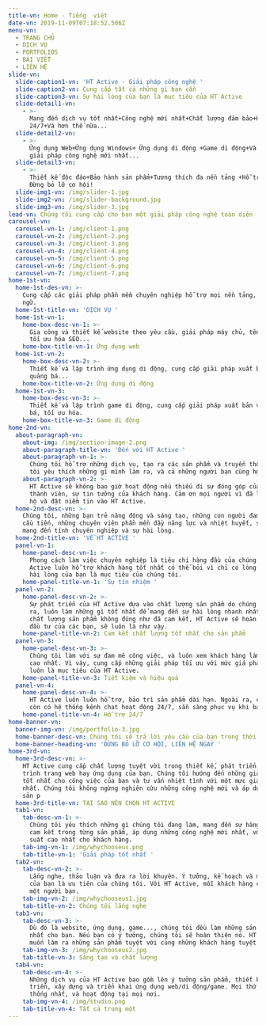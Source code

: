 ```yaml
---
title-vn: Home - Tiếng  việt
date-vn: 2019-11-09T07:18:52.506Z
menu-vn:
  - TRANG CHỦ
  - DỊCH VỤ
  - PORTFOLIOS
  - BÀI VIẾT
  - LIÊN HỆ
slide-vn:
  slide-caption1-vn: 'HT Active - Giải pháp công nghệ '
  slide-caption2-vn: Cung cấp tất cả những gì bạn cần
  slide-caption3-vn: Sự hài lòng của bạn là mục tiêu của HT Active
  slide-detail1-vn:
    - >-
      Mang đến dịch vụ tốt nhất+Công nghệ mới nhất+Chất lượng đảm bảo+Hỗ trợ
      24/7+Và hơn thế nữa...
  slide-detail2-vn:
    - >-
      Ứng dụng Web+Ứng dụng Windows+ Ứng dụng di động +Game di động+Và những
      giải pháp công nghệ mới nhất...
  slide-detail3-vn:
    - >-
      Thiết kế độc đáo+Bảo hành sản phẩm+Tương thích đa nền tảng +Hỗ trợ toàn diện+
      Đừng bỏ lỡ cơ hội!
  slide-img1-vn: /img/slider-1.jpg
  slide-img2-vn: /img/slider-background.jpg
  slide-img3-vn: /img/slider-3.jpg
lead-vn: Chúng tôi cung cấp cho bạn một giải pháp công nghệ toàn diện !
carousel-vn:
  carousel-vn-1: /img/client-1.png
  carousel-vn-2: /img/client-2.png
  carousel-vn-3: /img/client-3.png
  carousel-vn-4: /img/client-4.png
  carousel-vn-5: /img/client-5.png
  carousel-vn-6: /img/client-6.png
  carousel-vn-7: /img/client-7.png
home-1st-vn:
  home-1st-des-vn: >-
    Cung cấp các giải pháp phần mềm chuyên nghiệp hỗ trợ mọi nền tảng, mọi ngôn
    ngữ.
  home-1st-title-vn: 'DỊCH VỤ '
  home-1st-vn-1:
    home-box-desc-vn-1: >-
      Gia công và thiết kế website theo yêu cầu, giải pháp máy chủ, tên miền,
      tối ưu hóa SEO...
    home-box-title-vn-1: Ứng dụng web
  home-1st-vn-2:
    home-box-desc-vn-2: >-
      Thiết kế và lập trình ứng dụng di động, cung cấp giải pháp xuất bản và
      quảng bá...
    home-box-title-vn-2: Ứng dụng di động
  home-1st-vn-3:
    home-box-desc-vn-3: >-
      Thiết kế và lập trình game di động, cung cấp giải pháp xuất bản và quảng
      bá, tối ưu hóa.
    home-box-title-vn-3: Game di động
home-2nd-vn:
  about-paragraph-vn:
    about-img: /img/section-image-2.png
    about-paragraph-title-vn: 'Đến với HT Active '
    about-paragraph-vn-1: >-
      Chúng tôi hỗ trợ những dịch vụ, tạo ra các sản phẩm và truyển thông. Chúng
      tôi yêu thích những gì mình làm ra, và cả những người bạn cùng hợp tác.
    about-paragraph-vn-2: >-
      HT Active sẽ không bao giờ hoạt động nếu thiếu đi sự đóng góp của mỗi
      thành viên, sự tin tưởng của khách hàng. Cảm ơn mọi người vì đã luôn ủng
      hộ và đặt niềm tin vào HT Active.
  home-2nd-desc-vn: >-
    Chúng tôi, những bạn trẻ năng động và sáng tạo, những con người đam mê và
    cầu tiến, những chuyên viên phần mền đầy năng lực và nhiệt huyết, sẵn sàng
    mang đến tính chuyên nghiệp và sự hài lòng.
  home-2nd-title-vn: 'VỀ HT ACTIVE '
  panel-vn-1:
    home-panel-desc-vn-1: >-
      Phong cách làm việc chuyên nghiệp là tiêu chí hàng đầu của chúng tôi. HT
      Active luôn hỗ trợ khách hàng tốt nhất có thể bỏi vì chỉ có lòng tin và sự
      hài lòng của bạn là mục tiêu của chúng tôi.
    home-panel-title-vn-1: 'Sự tín nhiệm '
  panel-vn-2:
    home-panel-desc-vn-2: >-
      Sự phát triển của HT Active dựa vào chất lượng sản phẩm do chúng tôi làm
      ra, luôn làm những gì tốt nhất để mang đến sự hài lòng nhanh nhất. Nếu như
      chất lượng sản phẩm không đúng như đã cam kết, HT Active sẽ hoàn lại tiền
      đầu tư của các bạn, sẽ luôn là như vậy.
    home-panel-title-vn-2: Cam kết chất lượng tốt nhất cho sản phẩm
  panel-vn-3:
    home-panel-desc-vn-3: >-
      Chúng tôi làm với sự đam mê công việc, và luôn xem khách hàng làm ưu tiên
      cao nhất. Vì vậy, cung cấp những giải pháp tối ưu với mức giá phải chăng
      luôn là mục tiêu của HT Active.
    home-panel-title-vn-3: Tiết kiệm và hiệu quả
  panel-vn-4:
    home-panel-desc-vn-4: >-
      HT Active luôn luôn hỗ trợ, bảo trì sản phẩm dài hạn. Ngoài ra, chúng tôi
      còn có hệ thống kênh chat hoạt động 24/7, sẵn sàng phục vụ khi bạn cần.
    home-panel-title-vn-4: Hỗ trợ 24/7
home-banner-vn:
  banner-img-vn: /img/portfolio-3.jpg
  home-banner-desc-vn: Chúng tôi sẽ trả lời yêu cầu của bạn trong thời gian sớm nhất.
  home-banner-heading-vn: 'ĐỪNG BỎ LỠ CƠ HỘI, LIÊN HỆ NGAY '
home-3rd-vn:
  home-3rd-desc-vn: >-
    HT Active cung cấp chất lượng tuyệt vời trong thiết kế, phát triển và lập
    trình trang web hay ứng dụng của bạn. Chúng tôi hướng đến những giải pháp
    tốt nhất cho công việc của bạn và tư vấn nhiệt tình với một mực giá thấp
    nhất. Chúng tôi không ngừng nghiên cứu những công nghệ mới và áp dụng vào
    sản p
  home-3rd-title-vn: TẠI SAO NÊN CHỌN HT ACTIVE
  tab1-vn:
    tab-desc-vn-1: >-
      Chúng tôi yêu thích những gì chúng tôi đang làm, mang đến sự hăng hái và
      cam kết trong từng sản phẩm, áp dụng những công nghệ mới nhất, với hiệu
      suất cao nhất cho khách hàng.
    tab-img-vn-1: /img/whychooseus.png
    tab-title-vn-1: 'Giải pháp tốt nhất '
  tab2-vn:
    tab-desc-vn-2: >-
      Lắng nghe, thảo luận và đưa ra lời khuyên. Ý tưởng, kế hoạch và mục tiêu
      của bạn là ưu tiên của chúng tôi. Với HT Active, mỗi khách hàng cũng là
      một người bạn.
    tab-img-vn-2: /img/whychooseus1.jpg
    tab-title-vn-2: Chúng tôi lắng nghe
  tab3-vn:
    tab-desc-vn-3: >-
      Dù đó là website, ứng dụng, game..., chúng tôi đều làm những sản phẩm tốt
      nhất cho bạn. Nếu bạn có ý tưởng, chúng tôi sẽ hoàn thiện nó. HT Active
      muốn làm ra những sản phẩm tuyệt vời cùng những khách hàng tuyệt vời.
    tab-img-vn-3: /img/whychooseus2.jpg
    tab-title-vn-3: Sáng tạo và chất lượng
  tab4-vn:
    tab-desc-vn-4: >-
      Những dịch vụ của HT Active bao gồm lên ý tưởng sản phẩm, thiết kế và phát
      triển, xây dựng và triển khai ứng dụng web/di động/game. Mọi thứ luôn được
      thống nhất, và hoạt động tại mọi nơi.
    tab-img-vn-4: /img/studio.png
    tab-title-vn-4: Tất cả trong một
---
```


